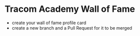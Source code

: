 # Tracom Academy Wall of Fame
* create your wall of fame profile card
* create a new branch and a Pull Request for it to be merged
